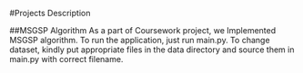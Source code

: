 #Projects Description

##MSGSP Algorithm
As a part of Coursework project, we Implemented MSGSP algorithm. To run the application, just run main.py. To change dataset,
kindly put appropriate files in the data directory and source them in main.py with correct filename.
